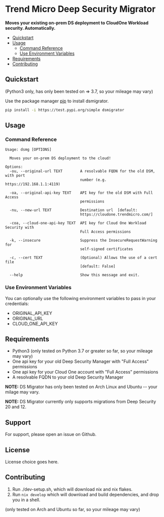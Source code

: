 # Trend Micro Deep Security Migrator

**Moves your existing on-prem DS deployment to CloudOne Workload security. Automatically.**

* [Quickstart](#quickstart)
* [Usage](#usage)
  * [Command Reference](#command-reference)
  * [Use Environment Variables](#use-environment-variables)
* [Requirements](#requirements)
* [Contributing](#contributing)



## Quickstart

(Python3 only, has only been tested on => 3.7, so your mileage may vary)

Use the package manager [pip](https://pip.pypa.io/en/stable/) to install dsmigrator.

```bash
pip install -i https://test.pypi.org/simple dsmigrator
```

## Usage

### Command Reference

```text
Usage: dsmg [OPTIONS]

  Moves your on-prem DS deployment to the cloud!

Options:
  -ou, --original-url TEXT        A resolvable FQDN for the old DSM, with port
                                  number (e.g. https://192.168.1.1:4119)

  -oa, --original-api-key TEXT    API key for the old DSM with Full Access
                                  permissions

  -nu, --new-url TEXT             Destination url  [default:
                                  https://cloudone.trendmicro.com/]

  -coa, --cloud-one-api-key TEXT  API key for Cloud One Workload Security with
                                  Full Access permissions

  -k, --insecure                  Suppress the InsecureRequestWarning for
                                  self-signed certificates

  -c, --cert TEXT                 (Optional) Allows the use of a cert file
                                  [default: False]

  --help                          Show this message and exit.
```
### Use Environment Variables

You can optionally use the following environment variables to pass in your credentials:

- ORIGINAL_API_KEY
- ORIGINAL_URL
- CLOUD_ONE_API_KEY

## Requirements

- Python3 (only tested on Python 3.7 or greater so far, so your mileage may vary)
- One api key for your old Deep Security Manager with "Full Access" permissions
- One api key for your Cloud One account with "Full Access" permissions
- A resolvable FQDN to your old Deep Security Manager

**NOTE:** DS Migrator has only been tested on Arch Linux and Ubuntu -- your milage may vary.

**NOTE:** DS Migrator currently only supports migrations from Deep Security 20 and 12.

## Support

For support, please open an issue on Github.

## License

License choice goes here.

## Contributing

1. Run ./dev-setup.sh, which will download nix and nix flakes.
2. Run `nix develop` which will download and build dependencies, and drop you in a shell.

(only tested on Arch and Ubuntu so far, so your mileage may vary)
